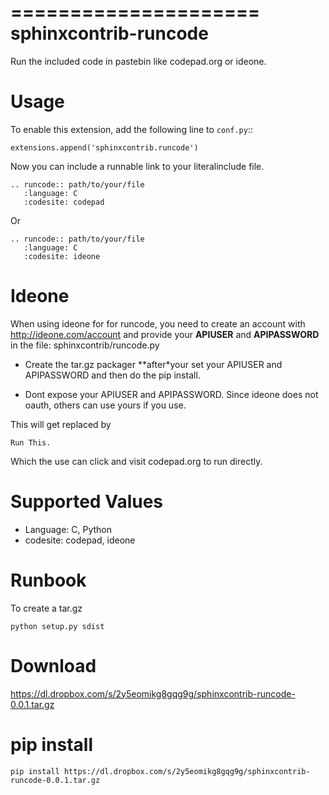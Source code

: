=====================
sphinxcontrib-runcode
=====================

Run the included code in pastebin like codepad.org or ideone.

Usage
=====

To enable this extension, add the following line to ``conf.py``::

    extensions.append('sphinxcontrib.runcode')

Now you can include a runnable link to your literalinclude file.

    .. runcode:: path/to/your/file
       :language: C
       :codesite: codepad

Or

    .. runcode:: path/to/your/file
       :language: C
       :codesite: ideone

Ideone
======

When using ideone for for runcode, you need to create an account with
http://ideone.com/account and provide your **APIUSER** and **APIPASSWORD**
in the file: sphinxcontrib/runcode.py

* Create the tar.gz packager **after*your set your APIUSER and APIPASSWORD and
  then do the pip install.

* Dont expose your APIUSER and APIPASSWORD. Since ideone does not oauth, others
  can use yours if you use.



This will get replaced by

    Run This.

Which the use can click and visit codepad.org to run directly.

Supported Values
================

* Language: C, Python
* codesite: codepad, ideone


Runbook
=======
To create a tar.gz

    python setup.py sdist

Download 
========

https://dl.dropbox.com/s/2y5eomikg8gqg9g/sphinxcontrib-runcode-0.0.1.tar.gz

pip install
===========

    pip install https://dl.dropbox.com/s/2y5eomikg8gqg9g/sphinxcontrib-runcode-0.0.1.tar.gz


